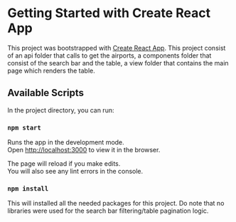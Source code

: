 # Getting Started with Create React App

This project was bootstrapped with [Create React App](https://github.com/facebook/create-react-app).
This project consist of an api folder that calls to get the airports, a components folder that consist of the search bar and the table, a view folder that contains the main page which renders the table.

## Available Scripts

In the project directory, you can run:

### `npm start`

Runs the app in the development mode.\
Open [http://localhost:3000](http://localhost:3000) to view it in the browser.

The page will reload if you make edits.\
You will also see any lint errors in the console.

### `npm install`

This will installed all the needed packages for this project. Do note that no libraries were used for the search bar filtering/table pagination logic.
